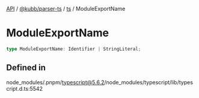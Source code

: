 [API](../../../../../packages.md) / [@kubb/parser-ts](../../../index.md) / [ts](../index.md) / ModuleExportName

# ModuleExportName

```ts
type ModuleExportName: Identifier | StringLiteral;
```

## Defined in

node\_modules/.pnpm/typescript@5.6.2/node\_modules/typescript/lib/typescript.d.ts:5542
